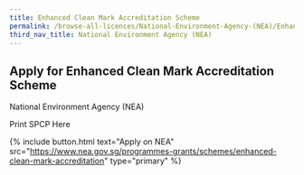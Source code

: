 ```yaml
---
title: Enhanced Clean Mark Accreditation Scheme
permalink: /browse-all-licences/National-Environment-Agency-(NEA)/Enhanced-Clean-Mark-Accreditation-Scheme
third_nav_title: National Environment Agency (NEA)
---
```


## Apply for Enhanced Clean Mark Accreditation Scheme

National Environment Agency (NEA)

Print SPCP Here

{% include button.html text="Apply on NEA" src="https://www.nea.gov.sg/programmes-grants/schemes/enhanced-clean-mark-accreditation" type="primary" %}
